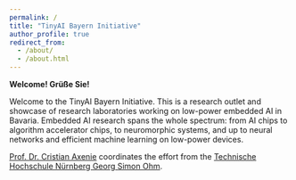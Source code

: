 ```yaml
---
permalink: /
title: "TinyAI Bayern Initiative"
author_profile: true
redirect_from: 
  - /about/
  - /about.html
---
```


**Welcome! Grüße Sie!**

Welcome to the TinyAI Bayern Initiative. This is a research outlet and showcase of research laboratories working on low-power embedded AI in Bavaria. Embedded AI research spans the whole spectrum: from AI chips to algorithm accelerator chips, to neuromorphic systems, and up to neural networks and efficient machine learning on low-power devices. 


[Prof. Dr. Cristian Axenie](https://www.th-nuernberg.de/person/axenie-cristian/) coordinates the effort from the [Technische Hochschule Nürnberg Georg Simon Ohm](https://www.th-nuernberg.de/).
